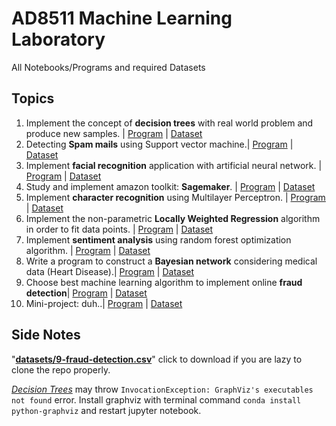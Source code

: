 # AD8511 Machine Learning Laboratory
All Notebooks/Programs and required Datasets

## Topics
1. Implement the concept of **decision trees** with real world problem and produce new samples. | [Program](DECISION-TREES.ipynb) | [Dataset](datasets/1-golf.csv)
2. Detecting **Spam mails** using Support vector machine.| [Program](SPAM-EMAIL-SVM.ipynb) | [Dataset](datasets/2-spam_emails.csv)
3. Implement **facial recognition** application with artificial neural network. | [Program](FACIAL-RECOGNITION.ipynb) | [Dataset](https://www.youtube.com/watch?v=dQw4w9WgXcQ)
4. Study and implement amazon toolkit: **Sagemaker**. | [Program](https://github.com/andrew264) | [Dataset](https://www.youtube.com/watch?v=dQw4w9WgXcQ)
5. Implement **character recognition** using Multilayer Perceptron. | [Program](CHARACTER-RECOGNITION-MLP.ipynb) | [Dataset](https://www.youtube.com/watch?v=dQw4w9WgXcQ)
6. Implement the non-parametric **Locally Weighted Regression** algorithm in order to fit data points. | [Program](WEIGHTED-REGRESSION.ipynb) | [Dataset](datasets/6-weighted-regression.csv)
7. Implement **sentiment analysis** using random forest optimization algorithm. | [Program](SENTIMENT-ANALYSIS.ipynb) | [Dataset](datasets/7-sentiment-analysis.csv)
8. Write a program to construct a **Bayesian network** considering medical data (Heart Disease).| [Program](BAYESIAN-NETWORK.ipynb) | [Dataset](datasets/8-bayesian-network.csv)
9. Choose best machine learning algorithm to implement online **fraud detection**| [Program](FRAUD-DETECTION.ipynb) | [Dataset](datasets/9-fraud-detection.csv)
10. Mini-project: duh..| [Program](https://www.youtube.com/watch?v=dQw4w9WgXcQ) | [Dataset](https://www.youtube.com/watch?v=dQw4w9WgXcQ)

## Side Notes
"[**datasets/9-fraud-detection.csv**](https://github.com/snowflowerinstitute/AD8511-ML-LAB/raw/master/datasets/9-fraud-detection.csv)" click to download if you are lazy to clone the repo properly.

_[Decision Trees](DECISION-TREES.ipynb)_ may throw `InvocationException: GraphViz's executables not found` error. Install graphviz with terminal command `conda install python-graphviz` and restart jupyter notebook.
